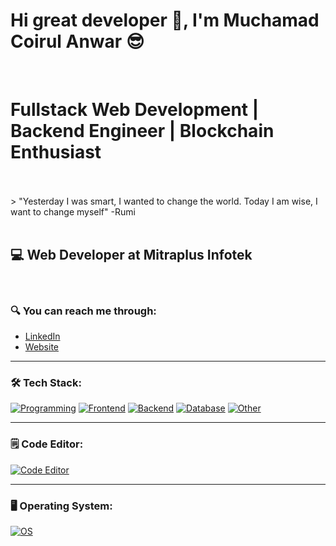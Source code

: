 # Hi great developer 👋, I'm Muchamad Coirul Anwar 😎
<br />

# Fullstack Web Development | Backend Engineer | Blockchain Enthusiast
<br />

<br />
> "Yesterday I was smart, I wanted to change the world. Today I am wise, I want to change myself" -Rumi
<br />
<br />

## 💻 Web Developer at Mitraplus Infotek
<br />


### 🔍 You can reach me through:
- [LinkedIn](https://www.linkedin.com/in/muchamad-coirul-anwar)
- [Website](https://www.masterceremony.site)

---

### 🛠 Tech Stack:

[![Programming](https://skillicons.dev/icons?i=js,ts,java,kotlin)](https://skillicons.dev)
[![Frontend](https://skillicons.dev/icons?i=html,css,react,nextjs,tailwind)](https://skillicons.dev)
[![Backend](https://skillicons.dev/icons?i=nodejs,npm,bun,express,spring,postman,docker,nginx)](https://skillicons.dev)
[![Database](https://skillicons.dev/icons?i=mysql,postgres,mongodb,redis)](https://skillicons.dev)
[![Other](https://skillicons.dev/icons?i=git,github,vercel)](https://skillicons.dev)


---

### 🗒️ Code Editor:

[![Code Editor](https://skillicons.dev/icons?i=vscode,idea)](https://skillicons.dev)

---

### 🖥️ Operating System:
[![OS](https://skillicons.dev/icons?i=windows,apple,linux)](https://skillicons.dev)
